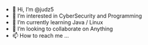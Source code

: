 - 👋 Hi, I’m @judz5
- 👀 I’m interested in CyberSecurity and Programming
- 🌱 I’m currently learning Java / Linux
- 💞️ I’m looking to collaborate on Anything
- 📫 How to reach me ...

<!---
judz5/judz5 is a ✨ special ✨ repository because its `README.md` (this file) appears on your GitHub profile.
You can click the Preview link to take a look at your changes.
--->
